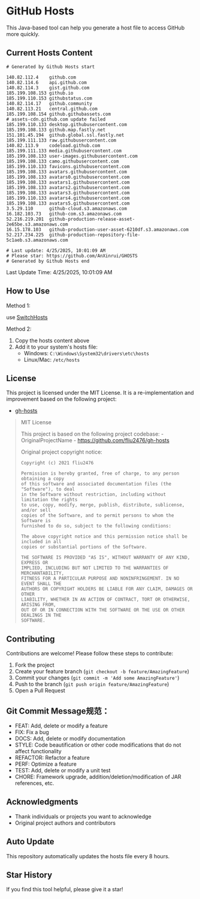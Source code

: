 # GitHub Hosts

This Java-based tool can help you generate a host file to access GitHub more quickly.

## Current Hosts Content

```hosts
# Generated by Github Hosts start  

140.82.112.4    github.com
140.82.114.6    api.github.com
140.82.114.3    gist.github.com
185.199.108.153 github.io
185.199.110.153 githubstatus.com
140.82.114.17   github.community
140.82.113.21   central.github.com
185.199.108.154 github.githubassets.com
# assets-cdn.github.com update failed
185.199.110.133 desktop.githubusercontent.com
185.199.108.133 github.map.fastly.net
151.101.45.194  github.global.ssl.fastly.net
185.199.111.133 raw.githubusercontent.com
140.82.113.9    codeload.github.com
185.199.111.133 media.githubusercontent.com
185.199.108.133 user-images.githubusercontent.com
185.199.108.133 camo.githubusercontent.com
185.199.110.133 favicons.githubusercontent.com
185.199.108.133 avatars.githubusercontent.com
185.199.108.133 avatars0.githubusercontent.com
185.199.108.133 avatars1.githubusercontent.com
185.199.108.133 avatars2.githubusercontent.com
185.199.108.133 avatars3.githubusercontent.com
185.199.110.133 avatars4.githubusercontent.com
185.199.108.133 avatars5.githubusercontent.com
3.5.29.110      github-cloud.s3.amazonaws.com
16.182.103.73   github-com.s3.amazonaws.com
52.216.219.201  github-production-release-asset-2e65be.s3.amazonaws.com
16.15.178.103   github-production-user-asset-6210df.s3.amazonaws.com
52.217.234.225  github-production-repository-file-5c1aeb.s3.amazonaws.com

# Last update: 4/25/2025, 10:01:09 AM
# Please star: https://github.com/AnXinrui/GHOSTS
# Generated by Github Hosts end
```

Last Update Time: 4/25/2025, 10:01:09 AM

## How to Use

Method 1:

use [SwitchHosts](https://github.com/oldj/SwitchHosts)

Method 2:
1. Copy the hosts content above
2. Add it to your system's hosts file:
   - Windows: `C:\Windows\System32\drivers\etc\hosts`
   - Linux/Mac: `/etc/hosts`

## License
This project is licensed under the MIT License. It is a re-implementation and improvement based on the following project:
- [gh-hosts](https://github.com/fliu2476/gh-hosts)

> MIT License 
>
> This project is based on the following project codebase: -OriginalProjectName - https://github.com/fliu2476/gh-hosts
>
> Original project copyright notice:
>
> ```
> Copyright (c) 2021 fliu2476
> 
> Permission is hereby granted, free of charge, to any person obtaining a copy
> of this software and associated documentation files (the "Software"), to deal
> in the Software without restriction, including without limitation the rights
> to use, copy, modify, merge, publish, distribute, sublicense, and/or sell
> copies of the Software, and to permit persons to whom the Software is
> furnished to do so, subject to the following conditions:
> 
> The above copyright notice and this permission notice shall be included in all
> copies or substantial portions of the Software.
> 
> THE SOFTWARE IS PROVIDED "AS IS", WITHOUT WARRANTY OF ANY KIND, EXPRESS OR
> IMPLIED, INCLUDING BUT NOT LIMITED TO THE WARRANTIES OF MERCHANTABILITY,
> FITNESS FOR A PARTICULAR PURPOSE AND NONINFRINGEMENT. IN NO EVENT SHALL THE
> AUTHORS OR COPYRIGHT HOLDERS BE LIABLE FOR ANY CLAIM, DAMAGES OR OTHER
> LIABILITY, WHETHER IN AN ACTION OF CONTRACT, TORT OR OTHERWISE, ARISING FROM,
> OUT OF OR IN CONNECTION WITH THE SOFTWARE OR THE USE OR OTHER DEALINGS IN THE
> SOFTWARE.
> ```

## Contributing

Contributions are welcome! Please follow these steps to contribute:

1. Fork the project
2. Create your feature branch (`git checkout -b feature/AmazingFeature`)
3. Commit your changes (`git commit -m 'Add some AmazingFeature'`)
4. Push to the branch (`git push origin feature/AmazingFeature`)
5. Open a Pull Request

## Git Commit Message规范：

- FEAT: Add, delete or modify a feature
- FIX: Fix a bug
- DOCS: Add, delete or modify documentation
- STYLE: Code beautification or other code modifications that do not affect functionality
- REFACTOR: Refactor a feature
- PERF: Optimize a feature
- TEST: Add, delete or modify a unit test
- CHORE: Framework upgrade, addition/deletion/modification of JAR references, etc.

## Acknowledgments

- Thank individuals or projects you want to acknowledge
- Original project authors and contributors

## Auto Update

This repository automatically updates the hosts file every 8 hours.

## Star History

If you find this tool helpful, please give it a star!

